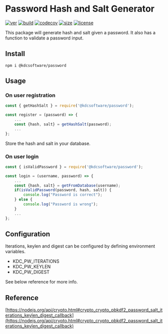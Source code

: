 # Password Hash and Salt Generator

[![ver](https://img.shields.io/npm/v/@kdcsoftware/password?style=for-the-badge)](https://www.npmjs.com/package/@kdcsoftware/password)
[![build](https://img.shields.io/github/workflow/status/kdcsoftware/password/build?style=for-the-badge)](https://github.com/kdcsoftware/password/actions?query=workflow%3Abuild)
[![codecov](https://img.shields.io/codecov/c/github/kdcsoftware/password?style=for-the-badge)](https://codecov.io/gh/kdcsoftware/password)
[![size](https://img.shields.io/bundlephobia/min/@kdcsoftware/password?style=for-the-badge)](https://bundlephobia.com/result?p=@kdcsoftware/password)
[![license](https://img.shields.io/github/license/kdcsoftware/password?style=for-the-badge)](https://github.com/kdcsoftware/password/blob/master/LICENSE)

This package will generate hash and salt given a password. It also has a function to validate a password input.

## Install

```terminal
npm i @kdcsoftware/password
```

## Usage

### On user registration

```javascript
const { getHashSalt } = require('@kdcsoftware/password');

const register = (password) => {
    ...
    const {hash, salt} = getHashSalt(password);
    ...
};
```

Store the hash and salt in your database.

### On user login

```javascript
const { isValidPassword } = require('@kdcsoftware/password');

const login = (username, password) => {
    ...
    const {hash, salt} = getFromDatabase(username);
    if(isValidPassword(password, hash, salt)) {
        console.log("Password is correct");
    } else {
        console.log("Password is wrong");
    }
    ...
};
```

## Configuration

Iterations, keylen and digest can be configured by defining environment variables.

- KDC_PW_ITERATIONS
- KDC_PW_KEYLEN
- KDC_PW_DIGEST

See below reference for more info.

## Reference

[https://nodejs.org/api/crypto.html#crypto_crypto_pbkdf2_password_salt_iterations_keylen_digest_callback](https://nodejs.org/api/crypto.html#crypto_crypto_pbkdf2_password_salt_iterations_keylen_digest_callback)
